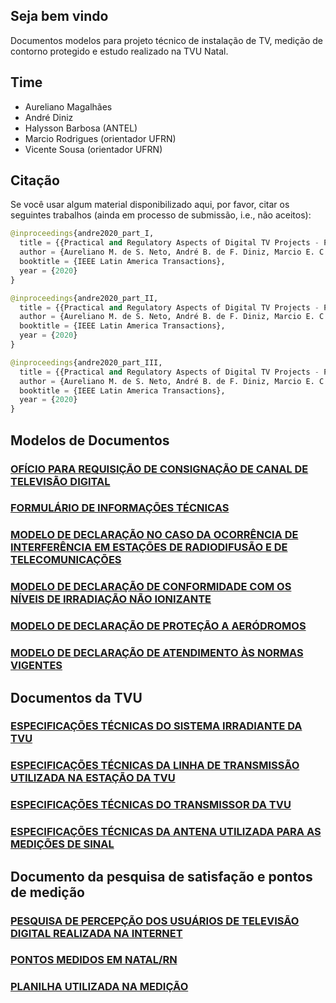 ## Seja bem vindo 
Documentos modelos para projeto técnico de instalação de TV, medição de contorno protegido e estudo realizado na TVU Natal.

## Time
- Aureliano Magalhães
- André Diniz
- Halysson Barbosa (ANTEL)
- Marcio Rodrigues (orientador UFRN)
- Vicente Sousa (orientador UFRN)

## Citação

Se você usar algum material disponibilizado aqui, por favor, citar os seguintes trabalhos (ainda em processo de submissão, i.e., não aceitos):

```python
@inproceedings{andre2020_part_I,
  title = {{Practical and Regulatory Aspects of Digital TV Projects - Part 1: Legislation and Procedures}},
  author = {Aureliano M. de S. Neto, André B. de F. Diniz, Marcio E. C. Rodrigues, Vicente A. de Sousa Jr., Halysson B. Mendonca}
  booktitle = {IEEE Latin America Transactions},
  year = {2020}
}
```

```python
@inproceedings{andre2020_part_II,
  title = {{Practical and Regulatory Aspects of Digital TV Projects - Part 2: Technical Project}},
  author = {Aureliano M. de S. Neto, André B. de F. Diniz, Marcio E. C. Rodrigues, Vicente A. de Sousa Jr., Halysson B. Mendonca}
  booktitle = {IEEE Latin America Transactions},
  year = {2020}
}
```

```python
@inproceedings{andre2020_part_III,
  title = {{Practical and Regulatory Aspects of Digital TV Projects - Part 3: Case Study}},
  author = {Aureliano M. de S. Neto, André B. de F. Diniz, Marcio E. C. Rodrigues, Vicente A. de Sousa Jr., Halysson B. Mendonca}
  booktitle = {IEEE Latin America Transactions},
  year = {2020}
}
```






## Modelos de Documentos
### [OFÍCIO PARA REQUISIÇÃO DE CONSIGNAÇÃO DE CANAL DE TELEVISÃO DIGITAL](https://github.com/vicentesousa/projetoTV/blob/master/docs/Anexo_A.pdf)
### [FORMULÁRIO DE INFORMAÇÕES TÉCNICAS](https://github.com/vicentesousa/projetoTV/blob/master/docs/Anexo_B.pdf)
### [MODELO DE DECLARAÇÃO NO CASO DA OCORRÊNCIA DE INTERFERÊNCIA EM ESTAÇÕES DE RADIODIFUSÃO E DE TELECOMUNICAÇÕES](https://github.com/vicentesousa/projetoTV/blob/master/docs/Anexo_C.pdf)
### [MODELO DE DECLARAÇÃO DE CONFORMIDADE COM OS NÍVEIS DE IRRADIAÇÃO NÃO IONIZANTE](https://github.com/vicentesousa/projetoTV/blob/master/docs/Anexo_D.pdf)
### [MODELO DE DECLARAÇÃO DE PROTEÇÃO A AERÓDROMOS](https://github.com/vicentesousa/projetoTV/blob/master/docs/Anexo_E.pdf)
### [MODELO DE DECLARAÇÃO DE ATENDIMENTO ÀS NORMAS VIGENTES](https://github.com/vicentesousa/projetoTV/blob/master/docs/Anexo_F.pdf)

## Documentos da TVU 
### [ESPECIFICAÇÕES TÉCNICAS DO SISTEMA IRRADIANTE DA TVU](https://github.com/vicentesousa/projetoTV/blob/master/docs/Anexo_G.pdf)
### [ESPECIFICAÇÕES TÉCNICAS DA LINHA DE TRANSMISSÃO UTILIZADA NA ESTAÇÃO DA TVU](https://github.com/vicentesousa/projetoTV/blob/master/docs/Anexo_H.pdf)
### [ESPECIFICAÇÕES TÉCNICAS DO TRANSMISSOR DA TVU](https://github.com/vicentesousa/projetoTV/blob/master/docs/Anexo_I.pdf)
### [ESPECIFICAÇÕES TÉCNICAS DA ANTENA UTILIZADA PARA AS MEDIÇÕES DE SINAL](https://github.com/vicentesousa/projetoTV/blob/master/docs/Anexo_J.pdf)

## Documento da pesquisa de satisfação e pontos de medição
### [PESQUISA DE PERCEPÇÃO DOS USUÁRIOS DE TELEVISÃO DIGITAL REALIZADA NA INTERNET](https://github.com/vicentesousa/projetoTV/blob/master/docs/pesquisa.pdf)
### [PONTOS MEDIDOS EM NATAL/RN](https://github.com/vicentesousa/projetoTV/blob/master/docs/Pontos_medicoes.pdf)
### [PLANILHA UTILIZADA NA MEDIÇÃO](https://github.com/vicentesousa/projetoTV/blob/master/docs/planilha_medicao.pdf)




